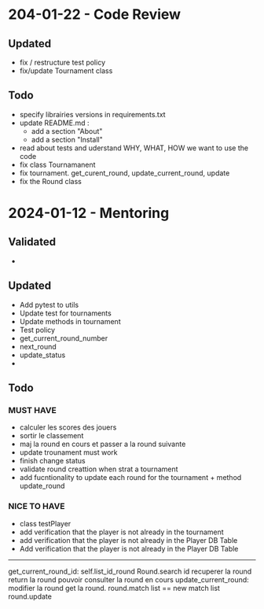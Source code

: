 # 204-01-22 - Code Review

## Updated
- fix / restructure test policy 
- fix/update Tournament class

## Todo 
- specify librairies versions in requirements.txt
- update README.md : 
    - add a section "About"
    - add a section "Install"
- read about tests and uderstand WHY, WHAT, HOW we want to use the code
- fix class Tournamanent 
- fix tournament. get_curent_round, update_current_round, update
- fix the Round class


# 2024-01-12 - Mentoring
## Validated
- 

## Updated
- Add pytest to utils
- Update test for tournaments 
- Update methods in tournament 
- Test policy 
- get_current_round_number
- next_round
- update_status
- 
## Todo

### MUST HAVE
- calculer les scores des jouers
- sortir le classement 
- maj la round en cours et passer a la round suivante
- update trounament must work 
- finish change status 
- validate round creattion when strat a tournament 
- add fucntionality to update each round for the tournament + method update_round

### NICE TO HAVE
- class testPlayer
- add verification that the player is not already in the tournament
- add verification that the player is not already in the Player DB Table
- Add verification that the player is not already in the Player DB Table
------------------------------------------------------------------------------------------------
get_current_round_id:
    self.list_id_round
    Round.search id recuperer la round
    return la round
    pouvoir consulter la round en cours 
update_current_round:
    modifier la round
    get la round. round.match list == new match list
    round.update
    

